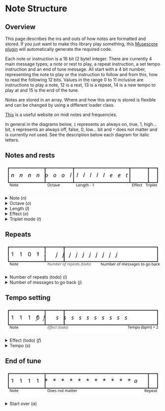 # Note Structure

## Overview
This page describes the ins and outs of how notes are formatted and stored. If you just want to make this library play something, this [Musescore plugin](MusescorePlugin.md) will automatically generate the required code.

Each note or instruction is a 16 bit (2 byte) integer. There are currently 4 main message types; a note or rest to play, a repeat instruction,  a set tempo instruction and an end of tune message.  All start with a 4 bit number,  representing the note to play or the instruction to follow and from this, how to read the following 12 bits. Values in the range 0 to 11 inclusive are instructions to play a note,  12 is a rest, 13 is a repeat, 14 is a new tempo to play at and 15 is the end of the tune.

Notes are stored in an array. Where and how this array is stored is flexible and can be changed by using a different loader class.

[This](https://newt.phys.unsw.edu.au/jw/notes.html) is a useful website on midi notes and frequencies.

In general in the diagrams below, `1` represents an always on, true, 1, high... bit, `0` represents an always off, false, 0, low... bit and `*` does not matter and is currently not used. See the description below each diagram for italic letters.

## Notes and rests
![Diagram of meaning of bits in a note message](NoteDiagram.svg)


<details>
  <summary>Note (<i>n</i>)</summary>
A 4 bit number representing the note.

|         Note          | Number |  Binary  |
|:---------------------:|:------:|:--------:|
|           C           |   0    | `0b0000` |
|       C&#x266f;       |   1    | `0b0001` |
|           D           |   2    | `0b0010` |
| D&#x266f; / E&#x266d; |   3    | `0b0011` |
|           E           |   4    | `0b0100` |
|           F           |   5    | `0b0101` |
| F&#x266f; / G&#x266d; |   6    | `0b0110` |
|           G           |   7    | `0b0111` |
| G&#x266f; / A&#x266d; |   8    | `0b1000` |
|           A           |   9    | `0b1001` |
| A&#x266f; / B&#x266d; |   10   | `0b1010` |
|           B           |   11   | `0b1011` |
|         Rest          |   12   | `0b1100` |

A midi note (0-127) can be converted to a note using

<p align="center"><i>note = midi % 12</i></p>
</details>

<details>
  <summary>Octave (<i>o</i>)</summary>
A 3 bit number representing the octave.

| Octave | Binary  | Note Range |
|:------:|:-------:|:----------:|
|   0    | `0b000` |  C1 - B1   |
|   1    | `0b001` |  C2 - B2   |
|   2    | `0b010` |  C3 - B3   |
|   3    | `0b011` |  C4 - B4   |
|   4    | `0b100` |  C5 - B5   |
|   5    | `0b101` |  C6 - B6   |
|   6    | `0b110` |  C7 - B7   |
|   7    | `0b111` |  C8 - B8   |

A midi note (0-127) can be converted to an octave using
<p align="center"><i>octave = </i>floor<i>(midi / 12) - 2</i></p>
</details>

<details>
  <summary>Length (<i>l</i>)</summary>
A 6 bit number representing the length of the note.

By default, the length is the number of *1/8<sup>th</sup>* beats *-1*. For example, a crotchet (*1/4* note) is *8/8* beats, so in this case the length would be *7*.

If the triplet mode bit is set, the length is now interpreted as the number of *1/12<sup>th</sup>* beats *-1*, allowing correct triplets to be represented.
</details>

<details>
  <summary>Effect (<i>e</i>)</summary>
<b>
TODO:</b> This is still a work in progress. While it is implemented in the Arduino library, it is not in the Musescore plugin.

Two bits for effects such as staccarto and legato notes.

| Effect number | Binary |       Effect       | Fraction of note time played |
|:-------------:|:------:|:------------------:|:----------------------------:|
|       0       | `0b00` |        None        |           *7/8*\*            |
|       1       | `0b01` |      Staccato      |            *1/2*             |
|       2       | `0b10` |       Legato       |          Full time           |
|       3       | `0b11` | *Currently unused* |              -               |

\* According to the [PICAXE manual 2](https://picaxe.com/getting-started/picaxe-manuals/), *7/8* is the standard time for electronic music. From experimenting, attempting to play all notes for the full time just sounds weird and ties repeated notes.

</details>

<details>
  <summary>Triplet mode (<i>t</i>)</summary>

If this is 0 (off), the length is interpreted as being in *1/8<sup>th</sup>* beats. If this is 1 (on), the length is interpreted as being in *1/12<sup>th</sup>* beats.

</details>

## Repeats
![Diagram of meaning of bits in a repeat message](RepeatDiagram.svg)

<details>
  <summary>Number of repeats (todo) (<i>i</i>)</summary>

Not currently implemented. Currently repeats once.

A possible structure **might** be:
| Value | Binary | Number of repeats                      |
|:-----:|:------:|:---------------------------------------|
|   0   | `0b00` | Once only (compatible with current)    |
|   1   | `0b01` | Repeat twice                           |
|   2   | `0b10` | Repeat 3 times                         |
|   3   | `0b10` | Repeat every time (never go past here) |

</details>

<details>
  <summary>Number of messages to go back (<i>j</i>)</summary>

The number of messages to go back.
</details>

## Tempo setting
![Diagram of meaning of bits in a set tempo message](TempoDiagram.svg)

<details>
  <summary>Effect (todo) (<i>f</i>)</summary>

Not currently implemented
</details>

<details>
  <summary>Tempo (<i>s</i>)</summary>

A 10 bit number representing the tempo in beats per minute / 2. Double this for the actual tempo.

<b>
TODO:</b> Make this divided by one or carve out some bits to be used for some more settings, possibly pitch bend?
</details>

## End of tune
![Diagram of meaning of bits in a tune end message](TuneEndDiagram.svg)

<details>
  <summary>Start over (<i>a</i>)</summary>

If the least significant bit, *a*, is 1, the tune will be repeated from the beginning. If this bit is a 0, the library will stop playing when it reaches the end.
</details>
